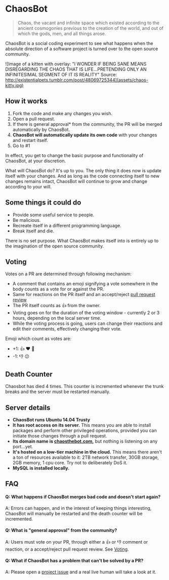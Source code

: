 # ChaosBot

> Chaos, the vacant and infinite space which existed according to the ancient
> cosmogonies previous to the creation of the world, and out of which the gods,
> men, and all things arose.

ChaosBot is a social coding experiment to see what happens when the absolute
direction of a software project is turned over to the open source community.

![Image of a kitten with overlay: "I WONDER IF BEING SANE MEANS DISREGARDING THE CHAOS THAT IS LIFE...PRETENDING ONLY AN INFINITESIMAL SEGMENT OF IT IS REALITY" Source: http://existentialpets.tumblr.com/post/48069725344](assets/chaos-kitty.jpg)

## How it works

1. Fork the code and make any changes you wish.
1. Open a pull request.
1. If there is general approval\* from the community, the PR will be merged
   automatically by ChaosBot.
1. **ChaosBot will automatically update its own code** with your changes and
   restart itself.
1. Go to \#1

In effect, you get to change the basic purpose and functionality of ChaosBot, at
your discretion.

What will ChaosBot do?  It's up to you.  The only thing it does now is update
itself with your changes.  And as long as the code connecting itself to new
changes remains intact, ChaosBot will continue to grow and change according to
your will.

## Some things it could do

* Provide some useful service to people.
* Be malicious.
* Recreate itself in a different programming language.
* Break itself and die.

There is no set purpose.  What ChaosBot makes itself into is entirely up to
the imagination of the open source community.

## Voting

Votes on a PR are determined through following mechanism:
* A comment that contains an emoji signifying a vote somewhere in the body counts as a vote for
  or against the PR.
* Same for reactions on the PR itself and an accept/reject [pull
  request review](https://help.github.com/articles/about-pull-request-reviews/)
* The PR itself counts as :+1: from the owner.
* Voting goes on for the duration of the voting window - currently 2 or 3 hours,
  depending on the local server time.
* While the voting process is going, users can change their reactions and edit
  their comments, effectively changing their vote.
  
Emoji which count as votes are:
* +1: :+1: :heart: :tada:
* -1: :-1: :confused:

## Death Counter

Chaosbot has died 4 times.  This counter is incremented whenever the trunk breaks
and the server must be restarted manually.

## Server details

* **ChaosBot runs Ubuntu 14.04 Trusty**
* **It has root access on its server.**  This means you are able to install
packages and perform other privileged operations, provided you can initiate those
changes through a pull request.
* **Its domain name is [chaosthebot.com](http://chaosthebot.com),** but nothing is listening on
any port...yet.
* **It's hosted on a low-tier machine in the cloud.**  This means there aren't a
ton of resources available to it: 2TB network transfer, 30GB storage, 2GB memory,
1 cpu core.  Try not to deliberately DoS it.
* **MySQL is installed locally.**

## FAQ

#### Q: What happens if ChaosBot merges bad code and doesn't start again?
A: Errors can happen, and in the interest of keeping things interesting, ChaosBot
will manually be restarted and the death counter will be incremented.

#### Q: What is "general approval" from the community?
A: Users must vote on your PR, through either a :+1: or :-1: comment or reaction,
or a accept/reject pull request review.  See [Voting](https://github.com/chaosbot/Chaos/blob/master/README.md#voting).

#### Q: What if ChaosBot has a problem that can't be solved by a PR?
A: Please open a [project issue](https://github.com/chaosbot/Chaos/issues) and a
real live human will take a look at it.
